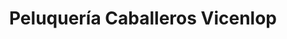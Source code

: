 ---
title: "Peluquería Caballeros Vicenlop"
url: /garrucha/peluqueria-caballeros-vicenlop/
shop: peluquería
---